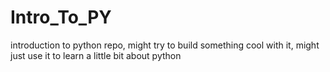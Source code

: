 # Intro_To_PY
introduction to python repo, might try to build something cool with it, might just use it to learn a little bit about python
